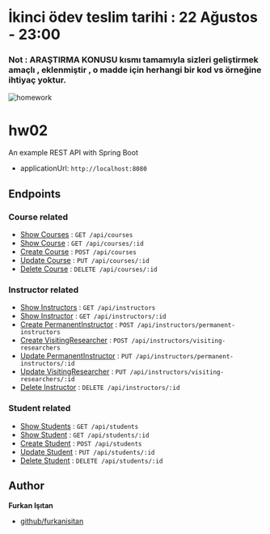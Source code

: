 # İkinci ödev teslim tarihi : 22 Ağustos - 23:00
### Not : ARAŞTIRMA KONUSU kısmı tamamıyla sizleri geliştirmek amaçlı , eklenmiştir , o madde için herhangi bir kod vs örneğine ihtiyaç yoktur.

![homework](https://user-images.githubusercontent.com/45206582/129493929-01f3b3a7-793f-4057-959a-ac5fb05ad8a8.png)

# hw02

An example REST API with Spring Boot

- applicationUrl: `http://localhost:8080`

## Endpoints

### Course related

* [Show Courses](doc/api/course/show-courses.md) : `GET /api/courses`
* [Show Course](doc/api/course/show-course.md) : `GET /api/courses/:id`
* [Create Course](doc/api/course/create-course.md) : `POST /api/courses`
* [Update Course](doc/api/course/update-course.md) : `PUT /api/courses/:id`
* [Delete Course](doc/api/course/delete-course.md) : `DELETE /api/courses/:id`

### Instructor related

* [Show Instructors](doc/api/instructor/show-instructors.md) : `GET /api/instructors`
* [Show Instructor](doc/api/instructor/show-instructor.md) : `GET /api/instructors/:id`
* [Create PermanentInstructor](doc/api/instructor/create-permanent-instructor.md) : `POST /api/instructors/permanent-instructors`
* [Create VisitingResearcher](doc/api/instructor/create-visiting-researcher.md) : `POST /api/instructors/visiting-researchers`
* [Update PermanentInstructor](doc/api/instructor/update-permanent-instructor.md) : `PUT /api/instructors/permanent-instructors/:id`
* [Update VisitingResearcher](doc/api/instructor/update-visiting-researcher.md) : `PUT /api/instructors/visiting-researchers/:id`
* [Delete Instructor](doc/api/instructor/delete-instructor.md) : `DELETE /api/instructors/:id`

### Student related

* [Show Students](doc/api/student/show-students.md) : `GET /api/students`
* [Show Student](doc/api/student/show-student.md) : `GET /api/students/:id`
* [Create Student](doc/api/student/create-student.md) : `POST /api/students`
* [Update Student](doc/api/student/update-student.md) : `PUT /api/students/:id`
* [Delete Student](doc/api/student/delete-student.md) : `DELETE /api/students/:id`

## Author

**Furkan Işıtan**

* [github/furkanisitan](https://github.com/furkanisitan)
